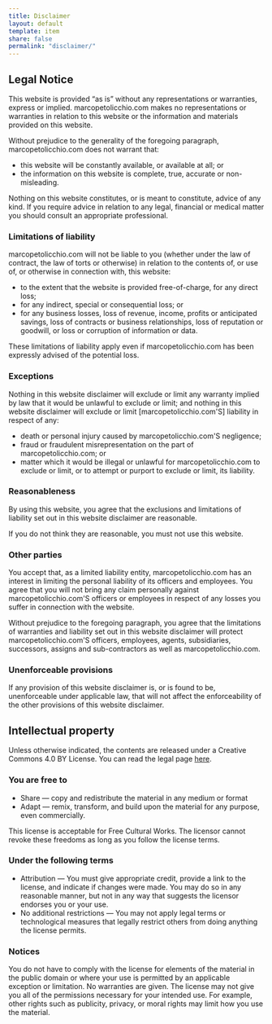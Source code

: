 ```yaml
---
title: Disclaimer
layout: default
template: item
share: false
permalink: "disclaimer/"
---
```


## Legal Notice 

This website is provided “as is” without any representations or warranties, express or implied.  marcopetolicchio.com makes no representations or warranties in relation to this website or the information and materials provided on this website.  

Without prejudice to the generality of the foregoing paragraph, marcopetolicchio.com does not warrant that:

* this website will be constantly available, or available at all; or
* the information on this website is complete, true, accurate or non-misleading.

Nothing on this website constitutes, or is meant to constitute, advice of any kind. If you require advice in relation to any legal, financial or medical matter you should consult an appropriate professional.

### Limitations of liability

marcopetolicchio.com will not be liable to you (whether under the law of contract, the law of torts or otherwise) in relation to the contents of, or use of, or otherwise in connection with, this website:

* to the extent that the website is provided free-of-charge, for any direct loss;
* for any indirect, special or consequential loss; or
* for any business losses, loss of revenue, income, profits or anticipated savings, loss of contracts or business relationships, loss of reputation or goodwill, or loss or corruption of information or data.

These limitations of liability apply even if marcopetolicchio.com has been expressly advised of the potential loss.

### Exceptions

Nothing in this website disclaimer will exclude or limit any warranty implied by law that it would be unlawful to exclude or limit; and nothing in this website disclaimer will exclude or limit [marcopetolicchio.com'S] liability in respect of any:

* death or personal injury caused by marcopetolicchio.com'S negligence;
* fraud or fraudulent misrepresentation on the part of marcopetolicchio.com; or
* matter which it would be illegal or unlawful for marcopetolicchio.com to exclude or limit, or to attempt or purport to exclude or limit, its liability. 

### Reasonableness

By using this website, you agree that the exclusions and limitations of liability set out in this website disclaimer are reasonable.  

If you do not think they are reasonable, you must not use this website.

### Other parties

You accept that, as a limited liability entity, marcopetolicchio.com has an interest in limiting the personal liability of its officers and employees.  You agree that you will not bring any claim personally against marcopetolicchio.com'S officers or employees in respect of any losses you suffer in connection with the website.

Without prejudice to the foregoing paragraph, you agree that the limitations of warranties and liability set out in this website disclaimer will protect marcopetolicchio.com'S officers, employees, agents, subsidiaries, successors, assigns and sub-contractors as well as marcopetolicchio.com. 

### Unenforceable provisions

If any provision of this website disclaimer is, or is found to be, unenforceable under applicable law, that will not affect the enforceability of the other provisions of this website disclaimer.


## Intellectual property

Unless otherwise indicated, the contents are released under a Creative Commons 4.0 BY License.
You can read the legal page [here](https://creativecommons.org/licenses/by/4.0/legalcode).


### You are free to

* Share — copy and redistribute the material in any medium or format
* Adapt — remix, transform, and build upon the material for any purpose, even commercially.

This license is acceptable for Free Cultural Works.
The licensor cannot revoke these freedoms as long as you follow the license terms.

### Under the following terms

* Attribution — You must give appropriate credit, provide a link to the license, and indicate if changes were made. You may do so in any reasonable manner, but not in any way that suggests the licensor endorses you or your use.
* No additional restrictions — You may not apply legal terms or technological measures that legally restrict others from doing anything the license permits.

### Notices

You do not have to comply with the license for elements of the material in the public domain or where your use is permitted by an applicable exception or limitation.
No warranties are given. The license may not give you all of the permissions necessary for your intended use. For example, other rights such as publicity, privacy, or moral rights may limit how you use the material.

